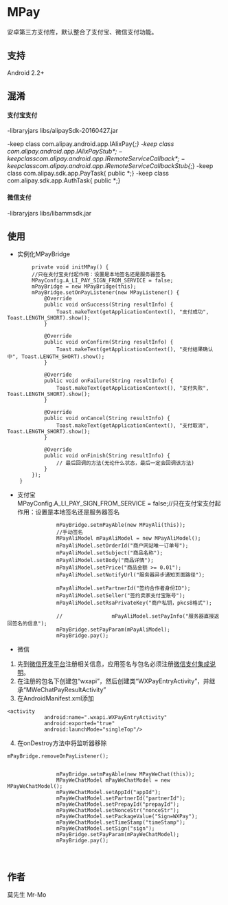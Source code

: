 # MPay
安卓第三方支付库，默认整合了支付宝、微信支付功能。
<br/>

## 支持
Android 2.2+
<br/>

## 混淆
#### 支付宝支付
-libraryjars libs/alipaySdk-20160427.jar

-keep class com.alipay.android.app.IAlixPay{*;}
-keep class com.alipay.android.app.IAlixPay$Stub{*;}
-keep class com.alipay.android.app.IRemoteServiceCallback{*;}
-keep class com.alipay.android.app.IRemoteServiceCallback$Stub{*;}
-keep class com.alipay.sdk.app.PayTask{ public *;}
-keep class com.alipay.sdk.app.AuthTask{ public *;}
<br/>

#### 微信支付
-libraryjars libs/libammsdk.jar
<br/>

## 使用
* 实例化MPayBridge

```		
        private void initMPay() {
        //只在支付宝支付起作用：设置是本地签名还是服务器签名
        MPayConfig.A_LI_PAY_SIGN_FROM_SERVICE = false;
        mPayBridge = new MPayBridge(this);
        mPayBridge.setOnPayListener(new MPayListener() {
            @Override
            public void onSuccess(String resultInfo) {
                Toast.makeText(getApplicationContext(), "支付成功", Toast.LENGTH_SHORT).show();
            }

            @Override
            public void onConfirm(String resultInfo) {
                Toast.makeText(getApplicationContext(), "支付结果确认中", Toast.LENGTH_SHORT).show();
            }

            @Override
            public void onFailure(String resultInfo) {
                Toast.makeText(getApplicationContext(), "支付失败", Toast.LENGTH_SHORT).show();
            }

            @Override
            public void onCancel(String resultInfo) {
                Toast.makeText(getApplicationContext(), "支付取消", Toast.LENGTH_SHORT).show();
            }

            @Override
            public void onFinish(String resultInfo) {
                // 最后回调的方法(无论什么状态，最后一定会回调该方法)
            }
        });
    }
```


* 支付宝 <br/>
MPayConfig.A_LI_PAY_SIGN_FROM_SERVICE = false;//只在支付宝支付起作用：设置是本地签名还是服务器签名

```
                mPayBridge.setmPayAble(new MPayAli(this));
                //手动签名
                MPayAliModel mPayAliModel = new MPayAliModel();
                mPayAliModel.setOrderId("商户网站唯一订单号");
                mPayAliModel.setSubject("商品名称");
                mPayAliModel.setBody("商品详情");
                mPayAliModel.setPrice("商品金额 >= 0.01");
                mPayAliModel.setNotifyUrl("服务器异步通知页面路径");

                mPayAliModel.setPartnerId("签约合作者身份ID");
                mPayAliModel.setSeller("签约卖家支付宝账号");
                mPayAliModel.setRsaPrivateKey("商户私钥，pkcs8格式");
                
                //                mPayAliModel.setPayInfo("服务器直接返回签名的信息");
                mPayBridge.setPayParam(mPayAliModel);
                mPayBridge.pay();                
```

* 微信<br/>
1) 先到[微信开发平台](https://open.weixin.qq.com "微信开发平台")注册相关信息，应用签名与包名必须注册[微信支付集成说明](https://pay.weixin.qq.com/wiki/doc/api/app/app.php?chapter=8_5 "微信支付集成说明")。<br/>
2) 在注册的包名下创建包“wxapi”，然后创建类“WXPayEntryActivity”，并继承“MWeChatPayResultActivity”<br/>
3) 在AndroidManifest.xml添加<br/>
```		
<activity
            android:name=".wxapi.WXPayEntryActivity"
            android:exported="true"
            android:launchMode="singleTop"/>
```

4) 在onDestroy方法中将监听器移除 <br/>
```
mPayBridge.removeOnPayListener();
```

```

                mPayBridge.setmPayAble(new MPayWeChat(this));
                MPayWeChatModel mPayWeChatModel = new MPayWeChatModel();
                mPayWeChatModel.setAppId("appId");
                mPayWeChatModel.setPartnerId("partnerId");
                mPayWeChatModel.setPrepayId("prepayId");
                mPayWeChatModel.setNonceStr("nonceStr");
                mPayWeChatModel.setPackageValue("Sign=WXPay");
                mPayWeChatModel.setTimeStamp("timeStamp");
                mPayWeChatModel.setSign("sign");
                mPayBridge.setPayParam(mPayWeChatModel);
                mPayBridge.pay();                                
```

<br/>

## 作者
莫先生 Mr-Mo 



 